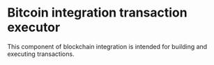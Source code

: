 # Bitcoin integration transaction executor

This component of blockchain integration is intended for building and executing transactions.